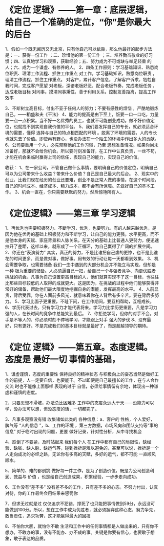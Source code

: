 # 《定位 逻辑》——第一章：底层逻辑，给自己一个准确的定位，“你”是你最大的后台
1、假如一个既无阅历又无北京，只有他自己可以依靠，那么他最好的起步方法是：一、获得一份工作 ；二、珍惜他的第一份工作 ；三、培养勤奋敬业的好习惯；四、认真地学习和观察，获取经验；五、努力成为不可或缺与举足轻重 的人；六、成为一个谦虚、有修养的人。
2、四条工作原则：学习基础知识、熟悉岗位职责、理清工作流程、抓住工作重点
对工作，学习基础知识，熟悉岗位职责 ，理清工作流程，抓住工作重点。
对客户，累计客户信息，了解客户诉求，牺牲自我时间，完成客户愿望
对老板，深谙老板好恶，配合老板节奏，完成老板任务 ，达成老板目标
对同事，摸清同事秉性，善于利用关系，控制友善距离，提高工作效率

3、不断树立高目标，付出不亚于任何人的努力；不要有感性的烦恼 ，严酷地锻炼自己。——稻盛和夫《干法》
4、能力的提高是由下至上，饭要一口一口吃，力量要一点一点积累。当不好一名优秀的员工，也就不可能创业成功。做不好价值定位，也就找不到实现自我价值的平台。
5、我们要发挥自己的专长，就必须适合环境的需要，懂得 选择与自己的特点相匹配的环境 。脱离了环境的需要，人的专长也就失去了价值。即使再有野心，也没办法在一个陌生的环境中作出多大的贡献。
6、公司要重用一个人，必先观察他的工作习惯，乃至 思想准备情况。如果你尚未准备好，那就不会给你机会。所以要时刻准备好，在工作中认真负责，一丝不苟，才能在机会来临时赢得上司的信任，表现自己的能力，实现自己的价值。


收获：
1、在一家公司，不管自己做什么事情，要明确自己的价值定位，明确自己可以为公司带来什么收益？带来什么价值？自己是自己最大的后台。
2、现实中的创业，比我们现在经历的创业还要难，创业不是正常人做的事情，在这个时间段，自己的时间成本、经济成本、精力成本，都不会有所保障。先做好自己的基本工作。
3、机会一直在，你只需要默默的努力，然后惊艳所有人。


# 《定位逻辑》——第三章 学习逻辑


1、再优秀也需要积极努力、不断学习，优秀，也要努力。有的人越来越优秀，是因为他在优秀的基础上积极努力和不断学习，让自己的能力更强。水平更高，而不是他本身的天赋、家庭背景和人脉关系。在天分的基础上比普通人更努力，便迅速拉开了差距，这样以来，就形成了一个正循环，为自己赢得了广阔的扩展空间。
2、你还在“表演努力”
其实，真正的努力，不是比谁把自己虐的更惨，也不是比谁花的时间更多，而是做对事，做好事。用有效的行动让每一天都看到效果。
3、机会需要争取，也需要储备
我们一生中遇到的大部分机会并不能立马实现，但却是一种 极为重要的储备。人必须逼自己一把，给自己一个与强者竞争、向更优胜者挑战的机会。凡事为自己设置更高目标的人，他们就算实现不了这一目标，也往往比那些目标较低的人取得的成就更大。这是因为，在挑战的过程中他们能够获得非常好的储备，帮助他们最大限度地挖掘自身的潜能，发挥最高的水平。
4、人前显贵，背后受罪，你在人面前多风光，就意味着你在人背后有多辛苦。要在背后多努力。
5、学习比面子更重要。不耻下问，在工作期间，要互相帮助，互相成长。
6、学历代表过去，只有学习力才能代表将来。学习力比学历更重要，凡是学习力强的人，在长时间的竞争中总能笑到最后。
7、你拒绝学习，但你的对手不会。对手是不等人的，你必须时刻不停地学习，才能跟上对手 强大的步伐
8、没有最好，只有更好。不是完成我们的基本目标就是最好了，而是超越领导的期待。


# 《定位 逻辑》——第五章。态度逻辑。态度是 最好一切 事情的基础，

1、谦虚谨慎，态度的重要性
保持良好的精神状态 与积极向上的姿态当然是做好工作的前提，人一定要自信，也要能干。不过即便是自己最擅长的工作，在与人合作交流 时也不能像上面那样 表现的过于 自信，必须给事情留有余地，体现出一种谦虚和谨慎的态度。

2、只要思想不滑坡，办法总比困难多
工作中的态度永远大于天——没能力可以学，没办法可以想，但没态度的话，一切都完了。

3、凡事多观察没有错
收集诸如此类的 各种信息：a、客户的 性格，个人爱好，脾气等 “人的信息 ”，b、工作的环境 ，第三方数据，市场风向和团队支持等“事的信息”
对于临时出现的问题，更要 做好记录，针对性分析，从中寻找机会 

4、跌倒了不要紧，及时站起来
我们每个人 在工作中都有自己的局限性，缺经验、缺钱、缺人脉、缺运气等，碰到挫折是难以避免的，甚至可以说，挫折是一个人走向成功的必经之路，无论你有多高的天赋，多好的运气，都不可能 一直顺风顺水。

5、简单的、难的都别挑
做好每一件工作，是为了创造价值，既是为公司创造利润、效益与 价值 ，也是给自己创造成果，积累经验，一步步走向成功。

6、工作没有“差不多”
没有差不多的工作，只有差不多的心态。不努力付出，认真对待，你的工作最终会用结果来惩罚你

7、但求无过就是过
仅仅追求不犯错，撑死了也只能把事情做到59分，永远没可能做到100分。所以，想在工作中成为优胜者，就必须摒弃这种心态，努力争先，敢当责任，追求功劳，这才能赢得最大的回报

8、不怕你大胆，就怕你不敢
生活和工作中的任何事情都是人做出来的，只有你不想办，不敢办的事，没有不能办、办不成的事。关键是你要有信心，也要敢于想象，敢于表达的品质。 